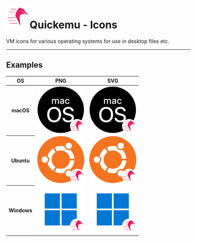 <h1><img src="quickemu.png" alt="quickemu" width="64" />Quickemu - Icons</h1>

VM icons for various operating systems for use in desktop files etc.

<hr />

## Examples
<table>
	<thead>
		<tr>
			<th>OS</th>
			<th>PNG</th>
			<th>SVG</tg>
		</tr>
	</thead>
	<tbody>
		<tr>
			<th><b>macOS</b></th>
			<td><img src="examples/macos.png" alt="macOS PNG" width="128"/></td>
			<td><img src="examples/macos.svg" alt="macOS SVG" width="128"/></td>
		</tr>
		<tr>
			<th><b>Ubuntu</b></th>
			<td><img src="examples/ubuntu.png" alt="Ubuntu PNG" width="128"/></td>
			<td><img src="examples/ubuntu.svg" alt="Ubuntu SVG" width="128"/></td>
		</tr>
		<tr>
			<th><b>Windows</b></th>
			<td><img src="examples/windows.png" alt="Windows PNG" width="128"/></td>
			<td><img src="examples/windows.svg" alt="Window SVG" width="128"/></td>
		</tr>
   	</tbody>
</table>
